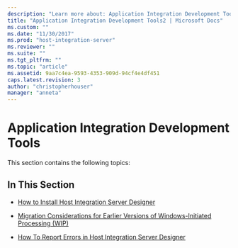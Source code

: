 ```yaml
---
description: "Learn more about: Application Integration Development Tools"
title: "Application Integration Development Tools2 | Microsoft Docs"
ms.custom: ""
ms.date: "11/30/2017"
ms.prod: "host-integration-server"
ms.reviewer: ""
ms.suite: ""
ms.tgt_pltfrm: ""
ms.topic: "article"
ms.assetid: 9aa7c4ea-9593-4353-909d-94cf4e4df451
caps.latest.revision: 3
author: "christopherhouser"
manager: "anneta"
---
```

# Application Integration Development Tools
This section contains the following topics:  
  
## In This Section  
  
-   [How to Install Host Integration Server Designer](../core/how-to-install-host-integration-server-designer2.md)  
  
-   [Migration Considerations for Earlier Versions of Windows-Initiated Processing (WIP)](../core/2a3a5d97-e269-4dc0-bca3-bf38a419f614.md)  
  
-   [How To Report Errors in Host Integration Server Designer](../core/how-to-report-errors-in-host-integration-server-designer2.md)
